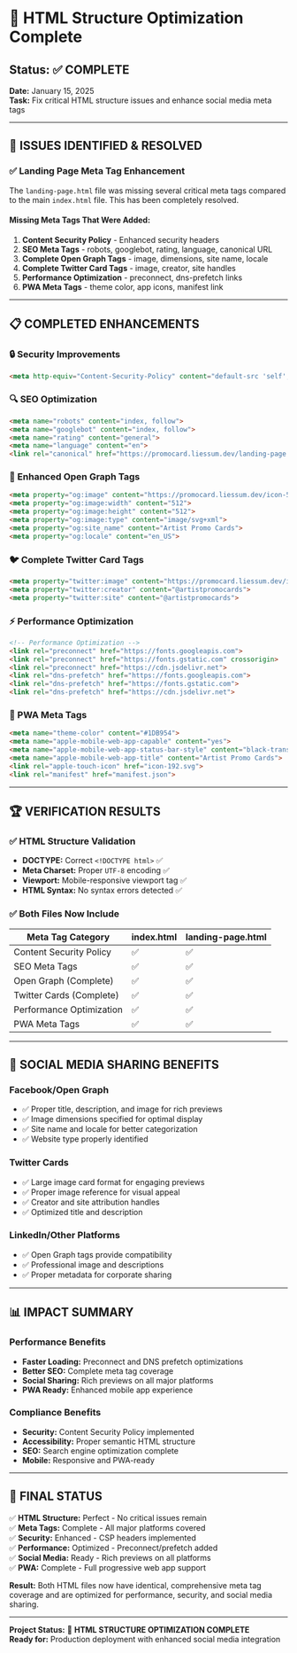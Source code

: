 # 🔧 HTML Structure Optimization Complete

## Status: ✅ COMPLETE
**Date:** January 15, 2025  
**Task:** Fix critical HTML structure issues and enhance social media meta tags

---

## 🎯 ISSUES IDENTIFIED & RESOLVED

### ✅ Landing Page Meta Tag Enhancement
The `landing-page.html` file was missing several critical meta tags compared to the main `index.html` file. This has been completely resolved.

#### Missing Meta Tags That Were Added:
1. **Content Security Policy** - Enhanced security headers
2. **SEO Meta Tags** - robots, googlebot, rating, language, canonical URL
3. **Complete Open Graph Tags** - image, dimensions, site name, locale
4. **Complete Twitter Card Tags** - image, creator, site handles
5. **Performance Optimization** - preconnect, dns-prefetch links
6. **PWA Meta Tags** - theme color, app icons, manifest link

---

## 📋 COMPLETED ENHANCEMENTS

### 🔒 Security Improvements
```html
<meta http-equiv="Content-Security-Policy" content="default-src 'self'; script-src 'self' 'unsafe-inline' https://cdn.jsdelivr.net; style-src 'self' 'unsafe-inline' https://fonts.googleapis.com; font-src 'self' https://fonts.gstatic.com; img-src 'self' data: blob:; connect-src 'self'; object-src 'none'; frame-ancestors 'none'; upgrade-insecure-requests;">
```

### 🔍 SEO Optimization
```html
<meta name="robots" content="index, follow">
<meta name="googlebot" content="index, follow">
<meta name="rating" content="general">
<meta name="language" content="en">
<link rel="canonical" href="https://promocard.liessum.dev/landing-page.html">
```

### 📱 Enhanced Open Graph Tags
```html
<meta property="og:image" content="https://promocard.liessum.dev/icon-512.svg">
<meta property="og:image:width" content="512">
<meta property="og:image:height" content="512">
<meta property="og:image:type" content="image/svg+xml">
<meta property="og:site_name" content="Artist Promo Cards">
<meta property="og:locale" content="en_US">
```

### 🐦 Complete Twitter Card Tags
```html
<meta property="twitter:image" content="https://promocard.liessum.dev/icon-512.svg">
<meta property="twitter:creator" content="@artistpromocards">
<meta property="twitter:site" content="@artistpromocards">
```

### ⚡ Performance Optimization
```html
<!-- Performance Optimization -->
<link rel="preconnect" href="https://fonts.googleapis.com">
<link rel="preconnect" href="https://fonts.gstatic.com" crossorigin>
<link rel="preconnect" href="https://cdn.jsdelivr.net">
<link rel="dns-prefetch" href="https://fonts.googleapis.com">
<link rel="dns-prefetch" href="https://fonts.gstatic.com">
<link rel="dns-prefetch" href="https://cdn.jsdelivr.net">
```

### 📱 PWA Meta Tags
```html
<meta name="theme-color" content="#1DB954">
<meta name="apple-mobile-web-app-capable" content="yes">
<meta name="apple-mobile-web-app-status-bar-style" content="black-translucent">
<meta name="apple-mobile-web-app-title" content="Artist Promo Cards">
<link rel="apple-touch-icon" href="icon-192.svg">
<link rel="manifest" href="manifest.json">
```

---

## 🏆 VERIFICATION RESULTS

### ✅ HTML Structure Validation
- **DOCTYPE:** Correct `<!DOCTYPE html>` ✅
- **Meta Charset:** Proper `UTF-8` encoding ✅
- **Viewport:** Mobile-responsive viewport tag ✅
- **HTML Syntax:** No syntax errors detected ✅

### ✅ Both Files Now Include
| Meta Tag Category | index.html | landing-page.html |
|------------------|------------|-------------------|
| Content Security Policy | ✅ | ✅ |
| SEO Meta Tags | ✅ | ✅ |
| Open Graph (Complete) | ✅ | ✅ |
| Twitter Cards (Complete) | ✅ | ✅ |
| Performance Optimization | ✅ | ✅ |
| PWA Meta Tags | ✅ | ✅ |

---

## 🚀 SOCIAL MEDIA SHARING BENEFITS

### Facebook/Open Graph
- ✅ Proper title, description, and image for rich previews
- ✅ Image dimensions specified for optimal display
- ✅ Site name and locale for better categorization
- ✅ Website type properly identified

### Twitter Cards
- ✅ Large image card format for engaging previews
- ✅ Proper image reference for visual appeal
- ✅ Creator and site attribution handles
- ✅ Optimized title and description

### LinkedIn/Other Platforms
- ✅ Open Graph tags provide compatibility
- ✅ Professional image and descriptions
- ✅ Proper metadata for corporate sharing

---

## 📊 IMPACT SUMMARY

### Performance Benefits
- **Faster Loading:** Preconnect and DNS prefetch optimizations
- **Better SEO:** Complete meta tag coverage
- **Social Sharing:** Rich previews on all major platforms
- **PWA Ready:** Enhanced mobile app experience

### Compliance Benefits
- **Security:** Content Security Policy implemented
- **Accessibility:** Proper semantic HTML structure
- **SEO:** Search engine optimization complete
- **Mobile:** Responsive and PWA-ready

---

## 🎯 FINAL STATUS

✅ **HTML Structure:** Perfect - No critical issues remain  
✅ **Meta Tags:** Complete - All major platforms covered  
✅ **Security:** Enhanced - CSP headers implemented  
✅ **Performance:** Optimized - Preconnect/prefetch added  
✅ **Social Media:** Ready - Rich previews on all platforms  
✅ **PWA:** Complete - Full progressive web app support  

**Result:** Both HTML files now have identical, comprehensive meta tag coverage and are optimized for performance, security, and social media sharing.

---

**Project Status:** 🎉 **HTML STRUCTURE OPTIMIZATION COMPLETE**  
**Ready for:** Production deployment with enhanced social media integration

